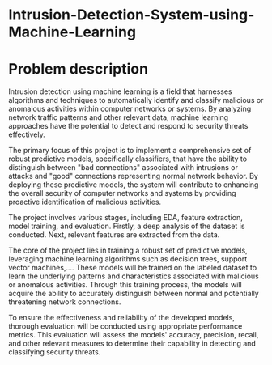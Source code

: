 # Intrusion-Detection-System-using-Machine-Learning
# Problem description 
Intrusion detection using machine learning is a field that harnesses algorithms and techniques to automatically identify and classify malicious or anomalous activities within computer networks or systems. By analyzing network traffic patterns and other relevant data, machine learning approaches have the potential to detect and respond to security threats effectively.

The primary focus of this project is to implement a comprehensive set of robust predictive models, specifically classifiers, that have the ability to distinguish between "bad connections" associated with intrusions or attacks and "good" connections representing normal network behavior. By deploying these predictive models, the system will contribute to enhancing the overall security of computer networks and systems by providing proactive identification of malicious activities.

The project involves various stages, including EDA, feature extraction, model training, and evaluation. Firstly, a deep analysis of the dataset is conducted. Next, relevant features are extracted from the data.

The core of the project lies in training a robust set of predictive models, leveraging machine learning algorithms such as decision trees, support vector machines,.... These models will be trained on the labeled dataset to learn the underlying patterns and characteristics associated with malicious or anomalous activities. Through this training process, the models will acquire the ability to accurately distinguish between normal and potentially threatening network connections.

To ensure the effectiveness and reliability of the developed models, thorough evaluation will be conducted using appropriate performance metrics. This evaluation will assess the models' accuracy, precision, recall, and other relevant measures to determine their capability in detecting and classifying security threats.
